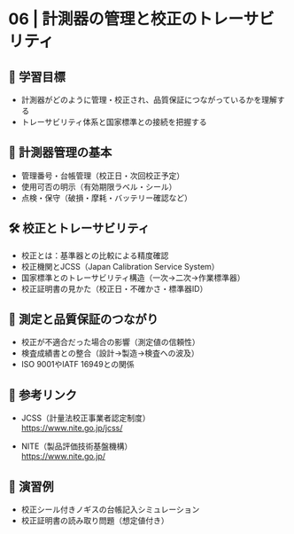 # 06 | 計測器の管理と校正のトレーサビリティ

## 🧭 学習目標
- 計測器がどのように管理・校正され、品質保証につながっているかを理解する
- トレーサビリティ体系と国家標準との接続を把握する

## 🧰 計測器管理の基本
- 管理番号・台帳管理（校正日・次回校正予定）
- 使用可否の明示（有効期限ラベル・シール）
- 点検・保守（破損・摩耗・バッテリー確認など）

## 🛠 校正とトレーサビリティ
- 校正とは：基準器との比較による精度確認
- 校正機関とJCSS（Japan Calibration Service System）
- 国家標準とのトレーサビリティ構造（一次→二次→作業標準器）
- 校正証明書の見かた（校正日・不確かさ・標準器ID）

## 🔁 測定と品質保証のつながり
- 校正が不適合だった場合の影響（測定値の信頼性）
- 検査成績書との整合（設計→製造→検査への波及）
- ISO 9001やIATF 16949との関係

## 📎 参考リンク
- JCSS（計量法校正事業者認定制度）  
  https://www.nite.go.jp/jcss/

- NITE（製品評価技術基盤機構）  
  https://www.nite.go.jp/

## 🧪 演習例
- 校正シール付きノギスの台帳記入シミュレーション
- 校正証明書の読み取り問題（想定値付き）

